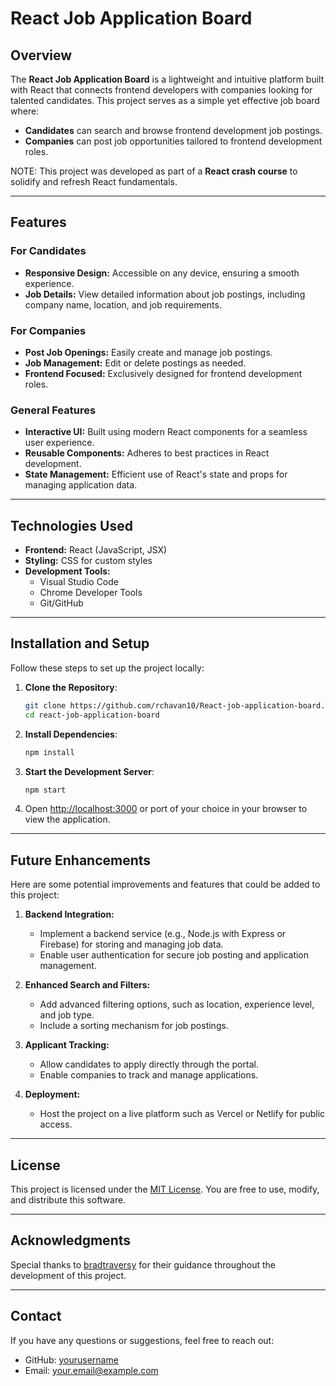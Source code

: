 # React Job Application Board

## Overview
The **React Job Application Board** is a lightweight and intuitive platform built with React that connects frontend developers with companies looking for talented candidates. This project serves as a simple yet effective job board where:

- **Candidates** can search and browse frontend development job postings.
- **Companies** can post job opportunities tailored to frontend development roles.

NOTE: This project was developed as part of a **React crash course** to solidify and refresh React fundamentals.

---

## Features

### For Candidates
- **Responsive Design:** Accessible on any device, ensuring a smooth experience.
- **Job Details:** View detailed information about job postings, including company name, location, and job requirements.

### For Companies
- **Post Job Openings:** Easily create and manage job postings.
- **Job Management:** Edit or delete postings as needed.
- **Frontend Focused:** Exclusively designed for frontend development roles.

### General Features
- **Interactive UI:** Built using modern React components for a seamless user experience.
- **Reusable Components:** Adheres to best practices in React development.
- **State Management:** Efficient use of React's state and props for managing application data.

---

## Technologies Used

- **Frontend:** React (JavaScript, JSX)
- **Styling:** CSS for custom styles
- **Development Tools:**
  - Visual Studio Code
  - Chrome Developer Tools
  - Git/GitHub

---

## Installation and Setup

Follow these steps to set up the project locally:

1. **Clone the Repository**:
   ```bash
   git clone https://github.com/rchavan10/React-job-application-board.git
   cd react-job-application-board
   ```

2. **Install Dependencies**:
   ```bash
   npm install
   ```

3. **Start the Development Server**:
   ```bash
   npm start
   ```

4. Open [http://localhost:3000](http://localhost:3000) or port of your choice in your browser to view the application.

---

## Future Enhancements

Here are some potential improvements and features that could be added to this project:

1. **Backend Integration:**
   - Implement a backend service (e.g., Node.js with Express or Firebase) for storing and managing job data.
   - Enable user authentication for secure job posting and application management.

2. **Enhanced Search and Filters:**
   - Add advanced filtering options, such as location, experience level, and job type.
   - Include a sorting mechanism for job postings.

3. **Applicant Tracking:**
   - Allow candidates to apply directly through the portal.
   - Enable companies to track and manage applications.

4. **Deployment:**
   - Host the project on a live platform such as Vercel or Netlify for public access.

---

## License

This project is licensed under the [MIT License](LICENSE). You are free to use, modify, and distribute this software.

---

## Acknowledgments

Special thanks to [bradtraversy](https://github.com/bradtraversy) for their guidance throughout the development of this project.

---

## Contact

If you have any questions or suggestions, feel free to reach out:

- GitHub: [yourusername](https://github.com/yourusername)
- Email: your.email@example.com

